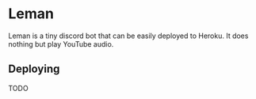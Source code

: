 # Leman

Leman is a tiny discord bot that can be easily deployed to Heroku. It does nothing but play YouTube audio.

## Deploying

TODO
